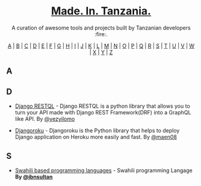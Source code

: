 <h1 align="center">
  <a href="https://tanzania-developers-community.github.io/made-in-tanzania/">
    Made. In. Tanzania.
  </a>
</h1>
<p align="center">A curation of awesome tools and projects built by Tanzanian developers :fire:.</p>

<p align="center">
  <a href="#A">A</a> | <a href="#B">B</a> | <a href="#C">C</a> | <a href="#D">D</a> | <a href="#E">E</a> | <a href="#F">F</a> | <a href="#G">G</a> | <a href="#H">H</a> | <a href="#I">I</a> | <a href="#J">J</a> | <a href="#K">K</a> | <a href="#L">L</a> | <a href="#M">M</a> | <a href="#N">N</a> | <a href="#O">O</a> | <a href="#P">P</a> | <a href="#Q">Q</a> | <a href="#R">R</a> | <a href="#S">S</a> | <a href="#T">T</a> | <a href="#U">U</a> | <a href="#V">V</a> | <a href="#W">W</a> | <a href="#X">X</a> | <a href="#Y">Y</a> | <a href="#Z">Z</a>
</p>

## <a name="A"> </a>A

<!-- 
## <a name="B"> </a>B 
- [Project Name](https://github.com/username/projectname) - Some description. **By [@username](https://twitter.com/username)**

-->

## <a name="D"> </a>D
- [Django RESTQL](https://github.com/yezyilomo/django-restql) - Django RESTQL is a python library that allows you to turn your API made with Django REST Framework(DRF) into a GraphQL like API. By [@yezyilomo](https://twitter.com/yezyilomo)

- [Djangoroku](https://github.com/maen08/djangoroku) - Djangoroku is the Python library that helps to deploy Django application on Heroku more easily and fast. By [@maen08](https://twitter.com/maentechie)


## <a name="S"> </a>S
- [Swahili based programming languages](https://github.com/ibnsultan/swahili-programming-language) -  Swahili programming Langage **By [@ibnsultan](https://github.com/ibnsultan)**
